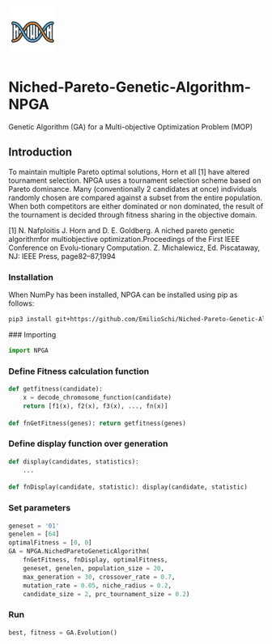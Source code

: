 <img height="100" src="img/logo.png">

# Niched-Pareto-Genetic-Algorithm-NPGA
Genetic Algorithm (GA) for a  Multi-objective Optimization Problem (MOP)

Introduction
------------
To maintain multiple Pareto optimal solutions, Horn et all [1] have altered tournament selection. NPGA uses a tournament selection scheme based on Pareto dominance. Many (conventionally 2 candidates at once) individuals randomly chosen are compared against a subset from the entire population. When both competitors are either dominated or non dominated, the result of the tournament is decided through fitness sharing in the objective domain.

[1] N. Nafploitis J. Horn and D. E. Goldberg.  A niched pareto genetic algorithmfor multiobjective optimization.Proceedings of the First IEEE Conference on Evolu-tionary Computation. Z. Michalewicz, Ed. Piscataway, NJ: IEEE Press, page82–87,1994

### Installation
When NumPy has been installed, NPGA can be installed using pip as follows:

```bash
pip3 install git+https://github.com/EmilioSchi/Niched-Pareto-Genetic-Algorithm-NPGA
```

### Importing

```python
import NPGA
```
### Define Fitness calculation function
```python
def getfitness(candidate):
	x = decode_chromosome_function(candidate)
	return [f1(x), f2(x), f3(x), ..., fn(x)]

def fnGetFitness(genes): return getfitness(genes)
```

### Define display function over generation

```python
def display(candidates, statistics):
	...

def fnDisplay(candidate, statistic): display(candidate, statistic)
```

### Set parameters
```python
geneset = '01'
genelen = [64]
optimalFitness = [0, 0]
GA = NPGA.NichedParetoGeneticAlgorithm(
	fnGetFitness, fnDisplay, optimalFitness,
	geneset, genelen, population_size = 20,
	max_generation = 30, crossover_rate = 0.7,
	mutation_rate = 0.05, niche_radius = 0.2,
	candidate_size = 2, prc_tournament_size = 0.2)
```
### Run
```python
best, fitness = GA.Evolution()
```
